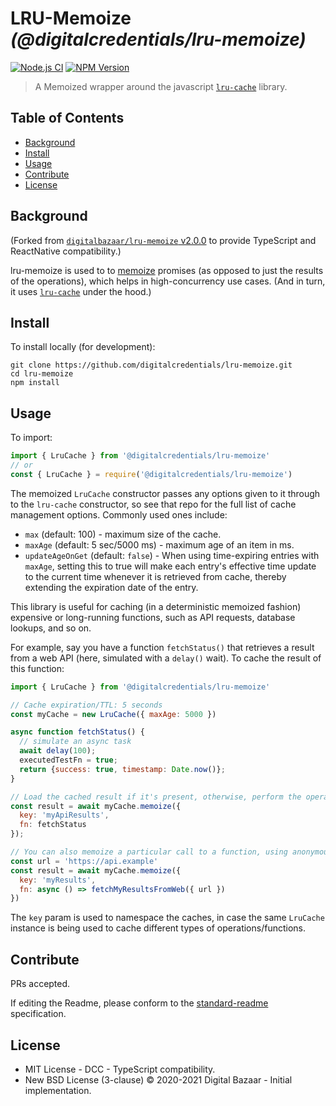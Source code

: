 # LRU-Memoize _(@digitalcredentials/lru-memoize)_

[![Node.js CI](https://github.com/digitalcredentials/lru-memoize/workflows/Node.js%20CI/badge.svg)](https://github.com/digitalcredentials/lru-memoize/actions?query=workflow%3A%22Node.js+CI%22)
[![NPM Version](https://img.shields.io/npm/v/@digitalcredentials/lru-memoize.svg)](https://npm.im/@digitalcredentials/lru-memoize)

> A Memoized wrapper around the javascript [`lru-cache`](https://www.npmjs.com/package/lru-cache) library.

## Table of Contents

- [Background](#background)
- [Install](#install)
- [Usage](#usage)
- [Contribute](#contribute)
- [License](#license)

## Background

(Forked from [`digitalbazaar/lru-memoize` v2.0.0](https://github.com/digitalbazaar/lru-memoize)
to provide TypeScript and ReactNative compatibility.)

lru-memoize is used to
to [memoize](https://en.wikipedia.org/wiki/Memoization) promises
(as opposed to just the results of the operations),
which helps in high-concurrency use cases. (And in turn, it uses
[`lru-cache`](https://www.npmjs.com/package/lru-cache) under the hood.)

## Install

To install locally (for development):

```
git clone https://github.com/digitalcredentials/lru-memoize.git
cd lru-memoize
npm install
```

## Usage

To import:

```js
import { LruCache } from '@digitalcredentials/lru-memoize'
// or
const { LruCache } = require('@digitalcredentials/lru-memoize')
```

The memoized `LruCache` constructor passes any options given to it through to
the `lru-cache` constructor, so  see that repo for the full list of cache
management options. Commonly used ones include:

* `max` (default: 100) - maximum size of the cache.
* `maxAge` (default: 5 sec/5000 ms) - maximum age of an item in ms.
* `updateAgeOnGet` (default: `false`) - When using time-expiring entries with
  `maxAge`, setting this to true will make each entry's effective time update to
  the current time whenever it is retrieved from cache, thereby extending the
  expiration date of the entry.

This library is useful for caching (in a deterministic memoized fashion) expensive or long-running functions, such as
API requests, database lookups, and so on.

For example, say you have a function `fetchStatus()` that retrieves a result from a web API (here, simulated with a 
`delay()` wait). To cache the result of this function:

```js
import { LruCache } from '@digitalcredentials/lru-memoize'

// Cache expiration/TTL: 5 seconds
const myCache = new LruCache({ maxAge: 5000 })

async function fetchStatus() {
  // simulate an async task
  await delay(100);
  executedTestFn = true;
  return {success: true, timestamp: Date.now()};
}

// Load the cached result if it's present, otherwise, perform the operation
const result = await myCache.memoize({
  key: 'myApiResults',
  fn: fetchStatus
});

// You can also memoize a particular call to a function, using anonymous arrow functions:
const url = 'https://api.example'
const result = await myCache.memoize({
  key: 'myResults',
  fn: async () => fetchMyResultsFromWeb({ url })
})
```

The `key` param is used to namespace the caches, in case the same `LruCache` instance is being used to cache different
types of operations/functions.

## Contribute

PRs accepted.

If editing the Readme, please conform to the
[standard-readme](https://github.com/RichardLitt/standard-readme) specification.

## License

* MIT License - DCC - TypeScript compatibility.
* New BSD License (3-clause) © 2020-2021 Digital Bazaar - Initial implementation.
